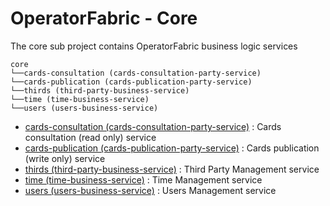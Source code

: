 # OperatorFabric - Core

The core sub project contains OperatorFabric business logic services

```
core
└──cards-consultation (cards-consultation-party-service)
└──cards-publication (cards-publication-party-service)
└──thirds (third-party-business-service)
└──time (time-business-service)
└──users (users-business-service)
```
* [cards-consultation (cards-consultation-party-service)](cards-consultation) : Cards consultation (read only) service
* [cards-publication (cards-publication-party-service)](cards-publication) : Cards publication (write only) service
* [thirds  (third-party-business-service)](thirds/README.md) : Third Party Management service
* [time (time-business-service)](time/README.md) : Time Management service
* [users (users-business-service)](users) : Users Management service
